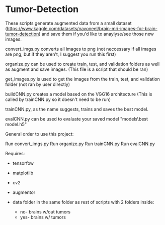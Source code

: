 # Tumor-Detection
These scripts generate augmented data from a small dataset (https://www.kaggle.com/datasets/navoneel/brain-mri-images-for-brain-tumor-detection)
and save them if you'd like to anaylyse/see those new images.

convert_imgs.py converts all images to png (not neccessary if all images are png, but if they aren't, I suggest you run this first)

organize.py can be used to create train, test, and validation folders as well as augment and save images.  (This file is a script that should be ran)

get_images.py is used to get the images from the train, test, and validation folder (not ran by user directly)

buildCNN.py creates a model based on the VGG16 architecture (This is called by trainCNN.py so it doesn't need to be run)

trainCNN.py, as the name suggests, trains and saves the best model.

evalCNN.py can be used to evaluate your saved model "models\best model.h5"

General order to use this project:

Run convert_imgs.py
Run organize.py
Run trainCNN.py
Run evalCNN.py

Requires: 
- tensorfow
- matplotlib
- cv2
- augmentor
  
- data folder in the same folder as rest of scripts with 2 folders inside:
   - no- brains w/out tumors
   - yes- brains w/ tumors


